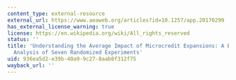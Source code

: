```yaml
---
content_type: external-resource
external_url: https://www.aeaweb.org/articles?id=10.1257/app.20170299
has_external_license_warning: true
license: https://en.wikipedia.org/wiki/All_rights_reserved
status: ''
title: 'Understanding the Average Impact of Microcredit Expansions: A Bayesian Hierarchical
  Analysis of Seven Randomized Experiments'
uid: 936ea5d2-e39b-40a9-9c27-8aab0f312f75
wayback_url: ''
---
```

